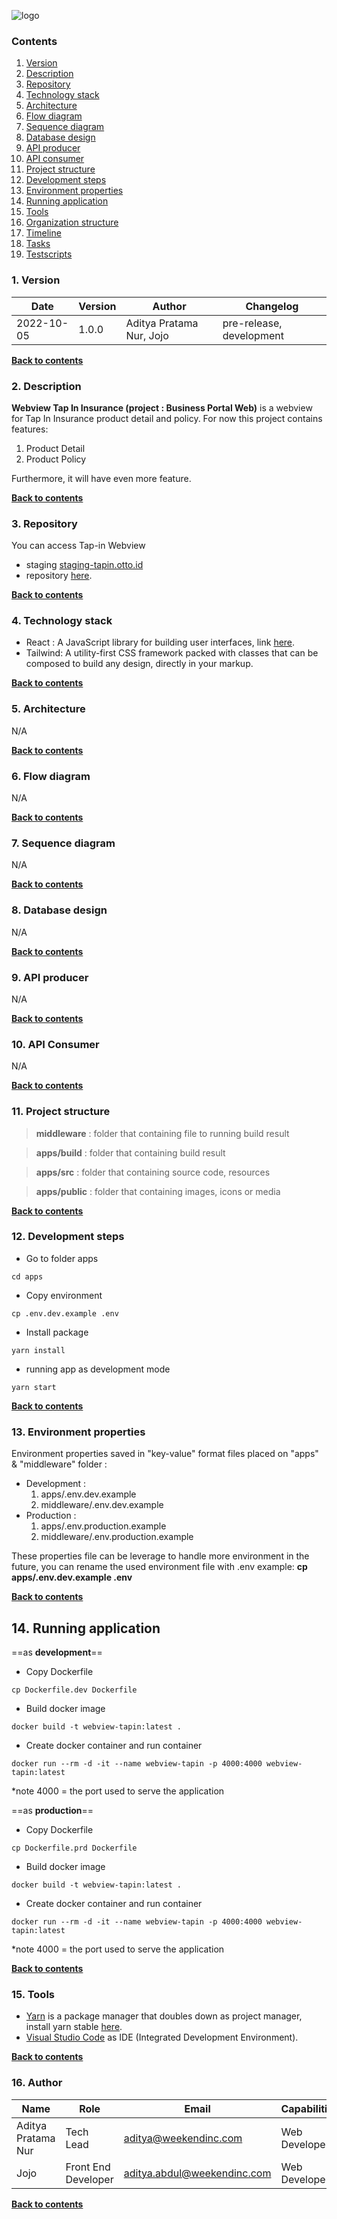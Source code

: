 ![logo](src/main/resources/documentation/app-logo-with-text.png)

### Contents

1. [Version](#1-version)
2. [Description](#2-description)
3. [Repository](#3-repository)
4. [Technology stack](#4-technology-stack)
5. [Architecture](#5-architecture)
6. [Flow diagram](#6-flow-diagram)
7. [Sequence diagram](#7-sequence-diagram)
8. [Database design](#8-database-design)
9. [API producer](#9-api-producer)
10. [API consumer](#10-api-consumer)
11. [Project structure](#11-project-structure)
12. [Development steps](#12-development-steps)
13. [Environment properties](#13-environment-properties)
14. [Running application](#14-running-application)
15. [Tools](#15-tools)
16. [Organization structure](#16-organization-structure)
17. [Timeline](#17-timeline)
18. [Tasks](#18-tasks)
19. [Testscripts](#18-tasks)

### 1. Version

| Date       | Version | Author                   | Changelog                |
| ---------- | ------- | ------------------------ | ------------------------ |
| 2022-10-05 | 1.0.0   | Aditya Pratama Nur, Jojo | pre-release, development |

[**Back to contents**](#contents)

### 2. Description

**Webview Tap In Insurance (project : Business Portal Web)** is a webview for Tap In Insurance product detail and policy. For now this project contains features:

1. Product Detail
2. Product Policy

Furthermore, it will have even more feature.

[**Back to contents**](#contents)

### 3. Repository

You can access Tap-in Webview

- staging [staging-tapin.otto.id](staging-tapin.otto.id/insurance/ci)
- repository [here](https://gitlab.pede.id/weekend/fe/webview-tapin-insurances).

[**Back to contents**](#contents)

### 4. Technology stack

- React : A JavaScript library for building user interfaces, link [here](https://reactjs.org/).
- Tailwind: A utility-first CSS framework packed with classes that can be composed to build any design, directly in your markup.

[**Back to contents**](#contents)

### 5. Architecture

N/A

[**Back to contents**](#contents)

### 6. Flow diagram

N/A

[**Back to contents**](#contents)

### 7. Sequence diagram

N/A

[**Back to contents**](#contents)

### 8. Database design

N/A

[**Back to contents**](#contents)

### 9. API producer

N/A

[**Back to contents**](#contents)

### 10. API Consumer

N/A

[**Back to contents**](#contents)

### 11. Project structure

> **middleware** : folder that containing file to running build result

> **apps/build** : folder that containing build result

> **apps/src** : folder that containing source code, resources

> **apps/public** : folder that containing images, icons or media

[**Back to contents**](#contents)

### 12. Development steps

- Go to folder apps

```
cd apps
```

- Copy environment

```
cp .env.dev.example .env
```

- Install package

```
yarn install
```

- running app as development mode

```
yarn start
```

[**Back to contents**](#contents)

### 13. Environment properties

Environment properties saved in "key-value" format files placed on "apps" & "middleware" folder :

- Development :
  1. apps/.env.dev.example
  2. middleware/.env.dev.example
- Production :
  1. apps/.env.production.example
  2. middleware/.env.production.example

These properties file can be leverage to handle more environment in the future, you can rename the used environment file with .env example:
**cp apps/.env.dev.example .env**

[**Back to contents**](#contents)

## 14. Running application

==as **development**==

- Copy Dockerfile

```
cp Dockerfile.dev Dockerfile
```

- Build docker image

```
docker build -t webview-tapin:latest .
```

- Create docker container and run container

```
docker run --rm -d -it --name webview-tapin -p 4000:4000 webview-tapin:latest
```

\*note 4000 = the port used to serve the application

==as **production**==

- Copy Dockerfile

```
cp Dockerfile.prd Dockerfile
```

- Build docker image

```
docker build -t webview-tapin:latest .
```

- Create docker container and run container

```
docker run --rm -d -it --name webview-tapin -p 4000:4000 webview-tapin:latest
```

\*note 4000 = the port used to serve the application

[**Back to contents**](#contents)

### 15. Tools

- [Yarn](https://yarnpkg.com/) is a package manager that doubles down as project manager, install yarn stable [here](https://classic.yarnpkg.com/lang/en/docs/install/#windows-stable).
- [Visual Studio Code](https://code.visualstudio.com/) as IDE (Integrated Development Environment).

[**Back to contents**](#contents)

### 16. Author

| Name               | Role                | Email                       | Capabilities  |
| ------------------ | ------------------- | --------------------------- | ------------- |
| Aditya Pratama Nur | Tech Lead           | aditya@weekendinc.com       | Web Developer |
| Jojo               | Front End Developer | aditya.abdul@weekendinc.com | Web Developer |

[**Back to contents**](#contents)
